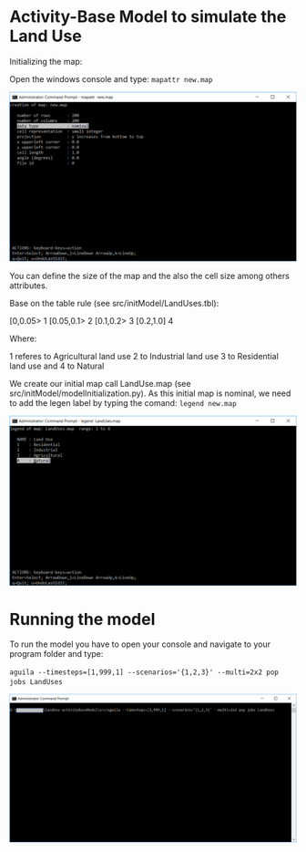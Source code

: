 # Activity-Base Model to simulate the Land Use

Initializing the map:

Open the windows console and type: `mapattr new.map`

![Alt text](images/createNewMap.png?raw=true "Default values boundaries and cell size")

You can define the size of the map and the also the cell size among others attributes.


Base on the table rule (see src/initModel/LandUses.tbl):

[0,0.05> 1
[0.05,0.1> 2 
[0.1,0.2> 3
[0.2,1.0] 4

Where:

1 referes to Agricultural land use
2 to Industrial land use
3 to Residential land use and
4 to Natural 

We create our initial map call LandUse.map (see src/initModel/modelInitialization.py). As this  initial map is nominal, we need to add the legen label by typing the comand: `legend new.map`

![Alt text](images/addLegendsToNominalMap.png?raw=true "Adding legends")

# Running the model

To run the model you have to open your console and navigate to your program folder and type:

`aguila --timesteps=[1,999,1] --scenarios='{1,2,3}' --multi=2x2 pop jobs LandUses`

![Alt text](images/running-the-model.png?raw=true "Command to run the model")